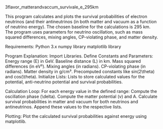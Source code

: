 3flavor_matterandvaccum_survivale_e_295km

This program calculates and plots the survival probabilities of electron neutrinos (and their antineutrinos (in both matter and vacuum as a function of neutrino energy). 
The chosen baseline for the calculations is 295 km. The program uses parameters for neutrino oscillation, such as mass squared differences, mixing angles, CP-violating phase, and matter density.

Requirements:
Python 3.x
numpy library
matplotlib library

Program Explanation:
Import Libraries.
Define Constants and Parameters:
Energy range (E) in GeV.
Baseline distance (L) in km.
Mass squared differences (in eV²).
Mixing angles (in radians).
CP-violating phase (in radians).
Matter density in g/cm³.
Precomputed constants like sin(2\theta) and cos(\theta).
Initialize Lists:
Lists to store calculated values for the potential, anti-neutrino potential and survival probabilities.

Calculation Loop:
For each energy value in the defined range:
Compute the oscillation phase (\delta).
Compute the matter potential (v) and A.
Calculate survival probabilities in matter and vacuum for both neutrinos and antineutrinos.
Append these values to the respective lists.

Plotting:
Plot the calculated survival probabilities against energy using matplotlib.
